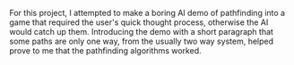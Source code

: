 For this project, I attempted to make a boring AI demo of pathfinding into a game that required the user's quick thought process, otherwise the AI would catch up them. Introducing the demo with a short paragraph that some paths are only one way, from the usually two way system, helped prove to me that the pathfinding algorithms worked. 